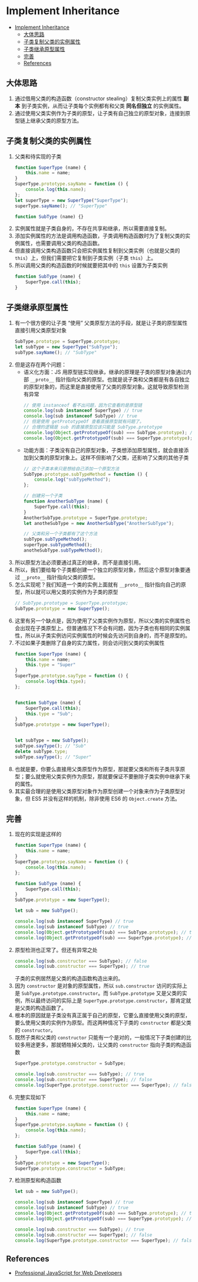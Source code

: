 # Implement Inheritance


<!-- TOC -->

- [Implement Inheritance](#implement-inheritance)
    - [大体思路](#大体思路)
    - [子类复制父类的实例属性](#子类复制父类的实例属性)
    - [子类继承原型属性](#子类继承原型属性)
    - [完善](#完善)
    - [References](#references)

<!-- /TOC -->


## 大体思路
1. 通过借用父类的构造函数（constructor stealing）复制父类实例上的属性 **副本** 到子类实例，从而让子类每个实例都有和父类 **同名但独立** 的实例属性。
2. 通过使用父类实例作为子类的原型，让子类有自己独立的原型对象，连接到原型链上继承父类的原型方法。


## 子类复制父类的实例属性
1. 父类和待实现的子类
    ```js
    function SuperType (name) {
        this.name = name;
    }
    SuperType.prototype.sayName = function () {
        console.log(this.name);
    };
    let superType = new SuperType("SuperType");
    superType.sayName(); // "SuperType"

    function SubType (name) {}
    ```
2. 实例属性就是子类自身的，不存在共享和继承，所以需要直接复制。
3. 添加实例属性的方法是调用构造函数，子类调用构造函数时为了复制父类的实例属性，也需要调用父类的构造函数。
4. 但直接调用父类构造函数只会把实例属性复制到父类实例（也就是父类的 `this`）上，但我们需要把它复制到子类实例（子类 `this`）上。
5. 所以调用父类的构造函数的时候就要把其中的 `this` 设置为子类实例
    ```js
    function SubType (name) {
        SuperType.call(this);
    }
    ```


## 子类继承原型属性
1. 有一个很方便的让子类 “使用” 父类原型方法的手段，就是让子类的原型属性直接引用父类原型对象
    ```js
    SubType.prototype = SuperType.prototype;
    let subType = new SuperType("SubType");
    subType.sayName(); // "SubType"
    ```
2. 但是这存在两个问题：
    * 语义化方面：JS 用原型链实现继承，继承的原理是子类的原型对象通过内部 `__proto__` 指针指向父类的原型。也就是说子类和父类都是有各自独立的原型对象的，而这里是直接使用了父类的原型对象。这就导致原型检测有异常
        ```js
        // 使用 instanceof 看不出问题，因为它查看的是原型链
        console.log(sub instanceof SuperType) // true
        console.log(sub instanceof SubType) // true
        // 但是使用 getPrototypeOf 查看直接原型就有问题了。
        // 合理的逻辑是 sub 的直接原型应该只能是 SubType.prototype
        console.log(Object.getPrototypeOf(sub) === SubType.prototype); // true
        console.log(Object.getPrototypeOf(sub) === SuperType.prototype); // true
        ```
    * 功能方面：子类没有自己的原型对象，子类想添加原型属性，就会直接添加到父类的原型对象上。这样不但影响了父类，还影响了父类的其他子类
        ```js
        // 这个子类本来只是想给自己添加一个原型方法
        SubType.prototype.subTypeMethod = function () {
            console.log("subTypeMethod");
        };

        // 创建另一个子类
        function AnotherSubType (name) {
            SuperType.call(this);
        }
        AnotherSubType.prototype = SuperType.prototype;
        let anotheSubType = new AnotherSubType("AnotherSubType");
        
        // 父类和另一个子类都有了这个方法
        subType.subTypeMethod();
        superType.subTypeMethod();
        anotheSubType.subTypeMethod();
        ```
3. 所以原型方法必须要通过真正的继承，而不是直接引用。
4. 所以，我们要给每个子类都创建一个独立的原型对象，然后这个原型对象要通过 `__proto__` 指针指向父类的原型。
5. 怎么实现呢？我们知道一个类的实例上面就有 `__proto__` 指针指向自己的原型，所以就可以用父类的实例作为子类的原型
    ```js
    // SubType.prototype = SuperType.prototype;
    SubType.prototype = new SuperType();
    ```
6. 这里有另一个缺点是，因为使用了父类实例作为原型，所以父类的实例属性也会出现在子类原型上。但普通情况下不会有问题，因为子类也有相同的实例属性，所以从子类实例访问实例属性的时候会先访问到自身的，而不是原型的。
7. 不过如果子类删除了自身的实力属性，则会访问到父类的实例属性
    ```js
    function SuperType (name) {
        this.name = name;
        this.type = "Super"
    }
    SuperType.prototype.sayType = function () {
        console.log(this.type);
    };


    function SubType (name) {
        SuperType.call(this);
        this.type = "Sub";
    }
    SubType.prototype = new SuperType();


    let subType = new SubType();
    subType.sayType(); // "Sub"
    delete subType.type;
    subType.sayType(); // "Super"
    ```
8. 也就是要，你要么直接用父类原型作为原型，那就要父类和所有子类共享原型；要么就使用父类实例作为原型，那就要保证不要删除子类实例中继承下来的属性。
9. 其实最合理的是使用父类原型对象作为原型创建一个对象来作为子类原型对象，但 ES5 并没有这样的机制，除非使用 ES6 的 `Object.create` 方法。


## 完善
1. 现在的实现是这样的
    ```js
    function SuperType (name) {
        this.name = name;
    }
    SuperType.prototype.sayName = function () {
        console.log(this.name);
    };

    function SubType (name) {
        SuperType.call(this);
    }
    SubType.prototype = new SuperType();

    let sub = new SubType();
    
    console.log(sub instanceof SuperType) // true
    console.log(sub instanceof SubType) // true
    console.log(Object.getPrototypeOf(sub) === SubType.prototype); // true
    console.log(Object.getPrototypeOf(sub) === SuperType.prototype); // false
    ```
2. 原型检测也正常了。但还有异常之处
    ```js
    console.log(sub.constructor === SubType); // false
    console.log(sub.constructor === SuperType); // true
    ```
    子类的实例居然是父类的构造函数构造出来的。
3. 因为 `constructor` 是对象的原型属性，所以 `sub.constructor` 访问的实际上是 `SubType.prototype.constructor`。而 `SubType.prototype` 又是父类的实例，所以最终访问的实际上是 `SuperType.prototype.constructor`，那肯定就是父类的构造函数了。
4. 根本的原因就是子类没有真正属于自己的原型，它要么直接使用父类的原型，要么使用父类的实例作为原型。而这两种情况下子类的 `constructor` 都是父类的 `constructor`。
5. 既然子类和父类的 `constructor` 只能有一个是对的，一般情况下子类创建的比较多用途更多，那就牺牲掉父类的，让父类的 `constructor` 指向子类的构造函数
    ```js
    SuperType.prototype.constructor = SubType;

    console.log(sub.constructor === SubType); // true
    console.log(sub.constructor === SuperType); // false
    console.log(SuperType.prototype.constructor === SuperType); // false
    ```
6. 完整实现如下
    ```js
    function SuperType (name) {
        this.name = name;
    }
    SuperType.prototype.sayName = function () {
        console.log(this.name);
    };

    function SubType (name) {
        SuperType.call(this);
    }
    SubType.prototype = new SuperType();
    SuperType.prototype.constructor = SubType;
    ```
7. 检测原型和构造函数
    ```js
    let sub = new SubType();

    console.log(sub instanceof SuperType) // true
    console.log(sub instanceof SubType) // true
    console.log(Object.getPrototypeOf(sub) === SubType.prototype); // true
    console.log(Object.getPrototypeOf(sub) === SuperType.prototype); // false

    console.log(sub.constructor === SubType); // true
    console.log(sub.constructor === SuperType); // false
    console.log(SuperType.prototype.constructor === SuperType); // false
    ```


## References
* [Professional JavaScript for Web Developers](https://book.douban.com/subject/7157249/)
